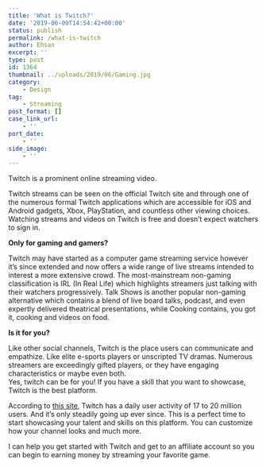 ```yaml
---
title: 'What is Twitch?'
date: '2019-06-09T14:54:42+00:00'
status: publish
permalink: /what-is-twitch
author: Ehsan
excerpt: ''
type: post
id: 1364
thumbnail: ../uploads/2019/06/Gaming.jpg
category:
    - Design
tag:
    - Streaming
post_format: []
case_link_url:
    - ''
port_date:
    - ''
side_image:
    - ''
---
```

Twitch is a prominent online streaming video.

Twitch streams can be seen on the official Twitch site and through one of the numerous formal Twitch applications which are accessible for iOS and Android gadgets, Xbox, PlayStation, and countless other viewing choices. Watching streams and videos on Twitch is free and doesn’t expect watchers to sign in.

**Only for gaming and gamers?**

Twitch may have started as a computer game streaming service however it’s since extended and now offers a wide range of live streams intended to interest a more extensive crowd. The most-mainstream non-gaming classification is IRL (In Real Life) which highlights streamers just talking with their watchers progressively. Talk Shows is another popular non-gaming alternative which contains a blend of live board talks, podcast, and even expertly delivered theatrical presentations, while Cooking contains, you got it, cooking and videos on food.

**Is it for you?**

Like other social channels, Twitch is the place users can communicate and empathize. Like elite e-sports players or unscripted TV dramas. Numerous streamers are exceedingly gifted players, or they have engaging characteristics or maybe even both.  
Yes, twitch can be for you! If you have a skill that you want to showcase, Twitch is the best platform.

According to [this site](http://www.businessofapps.com/data/twitch-statistics/), Twitch has a daily user activity of 17 to 20 million users. And it’s only steadily going up ever since. This is a perfect time to start showcasing your talent and skills on this platform. You can customize how your channel looks and much more.

I can help you get started with Twitch and get to an affiliate account so you can begin to earning money by streaming your favorite game.